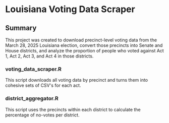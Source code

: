 # Louisiana Voting Data Scraper

## Summary 
This project was created to download precinct-level voting data from the March 28, 2025 Louisiana election, convert those precincts into Senate and House districts, and analyze the proportion of people who voted against Act 1, Act 2, Act 3, and Act 4 in those districts. 

### voting_data_scraper.R
This script downloads all voting data by precinct and turns them into cohesive sets of CSV's for each act. 

### district_aggregator.R
This script uses the precincts within each district to calculate the percentage of no-votes per district.
